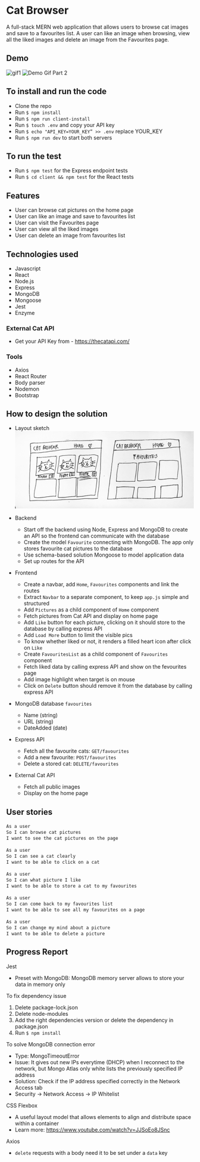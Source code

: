 # Cat Browser

A full-stack MERN web application that allows users to browse cat images and save to a favourites list. A user can like an image when browsing, view all the liked images and delete an image from the Favourites page.

## Demo

![gif1](client/public/gif1.gif)
![Demo Gif Part 2](https://media.giphy.com/media/Lmx3hI7LA2k9MyfSVm/giphy.gif)

## To install and run the code

- Clone the repo
- Run `$ npm install`
- Run `$ npm run client-install`
- Run `$ touch .env` and copy your API key 
- Run `$ echo "API_KEY=YOUR_KEY” >> .env` replace YOUR_KEY
- Run `$ npm run dev` to start both servers


## To run the test

- Run `$ npm test` for the Express endpoint tests
- Run `$ cd client && npm test` for the React tests

## Features
- User can browse cat pictures on the home page
- User can like an image and save to favourites list
- User can visit the Favourites page
- User can view all the liked images
- User can delete an image from favourites list

## Technologies used
- Javascript
- React
- Node.js
- Express
- MongoDB
- Mongoose
- Jest
- Enzyme

### External Cat API
- Get your API Key from - https://thecatapi.com/

### Tools
- Axios
- React Router
- Body parser
- Nodemon
- Bootstrap

## How to design the solution

- Layout sketch
![layout](client/src/img/layout.jpg)

- Backend
  - Start off the backend using Node, Express and MongoDB to create an API so the frontend can communicate with the database
  - Create the model `Favourite` connecting with  MongoDB. The app only stores favourite cat pictures to the database
  - Use schema-based solution Mongoose to model application data
  - Set up routes for the API

- Frontend
  - Create a navbar, add `Home`, `Favourites` components and link the routes
  - Extract `Navbar` to a separate component, to keep `app.js` simple and structured
  - Add `Pictures` as a child component of `Home` component
  - Fetch pictures from Cat API and display on home page
  - Add `Like` button for each picture, clicking on it should store to the database by calling express API <POST>
  - Add `Load More` button to limit the visible pics
  - To know whether liked or not, it renders a filled heart icon after click on `Like`
  - Create `FavouritesList` as a child component of `Favourites` component
  - Fetch liked data by calling express API <DELETE> and show on the fevourites page
  - Add image highlight when target is on mouse
  - Click on `Delete` button should remove it from the database by calling express API <DELETE>

- MongoDB database `favourites`
  - Name (string)
  - URL (string)
  - DateAdded (date)

- Express API
  - Fetch all the favourite cats: `GET/favourites`
  - Add a new favourite: `POST/favourites`
  - Delete a stored cat: `DELETE/favourites`

- External Cat API
  - Fetch all public images
  - Display on the home page
  
## User stories
```
As a user
So I can browse cat pictures
I want to see the cat pictures on the page

As a user
So I can see a cat clearly 
I want to be able to click on a cat

As a user
So I can what picture I like
I want to be able to store a cat to my favourites

As a user
So I can come back to my favourites list
I want to be able to see all my favourites on a page

As a user
So I can change my mind about a picture
I want to be able to delete a picture 
```


## Progress Report

Jest 
- Preset with MongoDB: MongoDB memory server allows to store your data in memory only

To fix dependency issue
1. Delete package-lock.json
2. Delete node-modules
3. Add the right dependencies version or delete the dependency in package.json
4. Run `$ npm install`

To solve MongoDB connection error
- Type: MongoTimeoutError
- Issue: It gives out new IPs everytime (DHCP) when I reconnect to the network, but Mongo Atlas only white lists the previously specified IP address
- Solution: Check if the IP address specified correctly in the Network Access tab
- Security -> Network Access -> IP Whitelist 

CSS Flexbox
- A useful layout model that allows elements to align and distribute space within a container
- Learn more: https://www.youtube.com/watch?v=JJSoEo8JSnc

Axios
- `delete` requests with a body need it to be set under a `data` key
